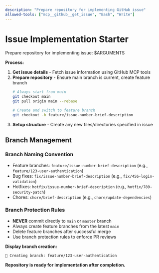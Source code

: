 ```yaml
---
description: "Prepare repository for implementing GitHub issue"
allowed-tools: ["mcp__github__get_issue", "Bash", "Write"]
---
```


# Issue Implementation Starter

Prepare repository for implementing issue: $ARGUMENTS

**Process:**
1. **Get issue details** - Fetch issue information using GitHub MCP tools
2. **Prepare repository** - Ensure main branch is current, create feature branch
   ```bash
   # Always start from main
   git checkout main
   git pull origin main --rebase

   # Create and switch to feature branch
   git checkout -b feature/issue-number-brief-description
   ```
3. **Setup structure** - Create any new files/directories specified in issue

## Branch Management

### Branch Naming Convention
- Feature branches: `feature/issue-number-brief-description` (e.g., `feature/123-user-authentication`)
- Bug fixes: `fix/issue-number-brief-description` (e.g., `fix/456-login-validation`)
- Hotfixes: `hotfix/issue-number-brief-description` (e.g., `hotfix/789-security-patch`)
- Chores: `chore/brief-description` (e.g., `chore/update-dependencies`)

### Branch Protection Rules
- **NEVER** commit directly to `main` or `master` branch
- Always create feature branches from the latest `main`
- Delete feature branches after successful merge
- Use branch protection rules to enforce PR reviews

**Display branch creation:**
```
🌿 Creating branch: feature/123-user-authentication
```

**Repository is ready for implementation after completion.**
